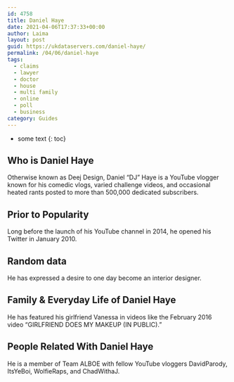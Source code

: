 ```yaml
---
id: 4758
title: Daniel Haye
date: 2021-04-06T17:37:33+00:00
author: Laima
layout: post
guid: https://ukdataservers.com/daniel-haye/
permalink: /04/06/daniel-haye
tags:
  - claims
  - lawyer
  - doctor
  - house
  - multi family
  - online
  - poll
  - business
category: Guides
---
```


* some text
{: toc}


## Who is Daniel Haye
                  
                  
                  
Otherwise known as Deej Design, Daniel &#8220;DJ&#8221; Haye is a YouTube vlogger known for his comedic vlogs, varied challenge videos, and occasional heated rants posted to more than 500,000 dedicated subscribers. 
                  
              
            
              
            
                
                
                
## Prior to Popularity
                  
                  
                  
Long before the launch of his YouTube channel in 2014, he opened his Twitter in January 2010.
                  
              
            
              
            
                
                
                
## Random data
                  
                  
                  
He has expressed a desire to one day become an interior designer. 
                  
              
            
              
            
                
                
                
## Family & Everyday Life of Daniel Haye
                  
                  
                  
He has featured his girlfriend Vanessa in videos like the February 2016 video &#8220;GIRLFRIEND DOES MY MAKEUP (IN PUBLIC).&#8221; 
                  
              
            
              
            
                
                
                
## People Related With Daniel Haye
                  
                  
                  
He is a member of Team ALBOE with fellow YouTube vloggers DavidParody, ItsYeBoi, WolfieRaps, and ChadWithaJ.
                  
              
            
              
            
                
              
            
              
              
            
            
              
            
          
          
          